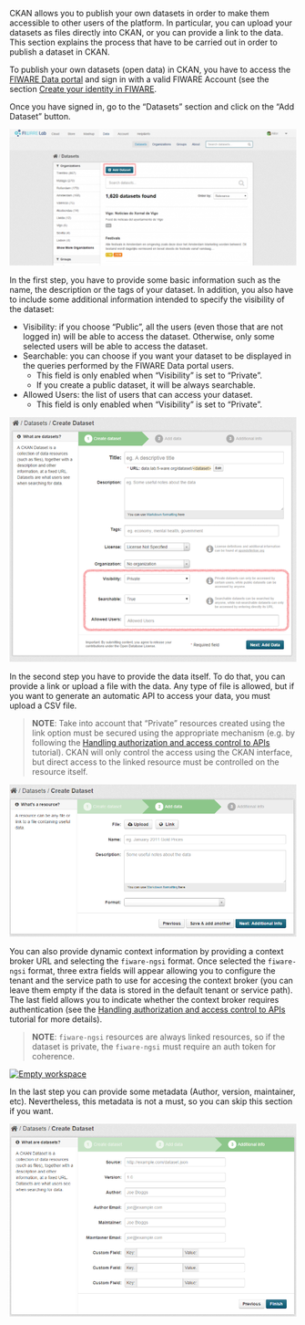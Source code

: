CKAN allows you to publish your own datasets in order to make them accessible to
other users of the platform. In particular, you can upload your datasets as
files directly into CKAN, or you can provide a link to the data. This section
explains the process that have to be carried out in order to publish a dataset
in CKAN.

To publish your own datasets (open data) in CKAN, you have to access the
[FIWARE Data portal](https://data.lab.fiware.org/) and sign in with a valid
FIWARE Account (see the section
[Create your identity in FIWARE](/handling-authorization-and-access-control-to-apis/how-to-create-your-identity-in-fiware/).

Once you have signed in, go to the “Datasets” section and click on the “Add
Dataset” button.

[![HowToPublishDatasheetsInCkan1](images/HowToPublishDatasheetsInCkan1-1024x485.png)](images/HowToPublishDatasheetsInCkan1.png)

In the first step, you have to provide some basic information such as the name,
the description or the tags of your dataset. In addition, you also have to
include some additional information intended to specify the visibility of the
dataset:

-   Visibility: if you choose “Public”, all the users (even those that are not
    logged in) will be able to access the dataset. Otherwise, only some selected
    users will be able to access the dataset.
-   Searchable: you can choose if you want your dataset to be displayed in the
    queries performed by the FIWARE Data portal users.
    -   This field is only enabled when “Visibility” is set to “Private”.
    -   If you create a public dataset, it will be always searchable.
-   Allowed Users: the list of users that can access your dataset.
    -   This field is only enabled when “Visibility” is set to “Private”.

[![HowToPublishDatasheetsInCkan2](images/HowToPublishDatasheetsInCkan21.png)](images/HowToPublishDatasheetsInCkan21.png)

In the second step you have to provide the data itself. To do that, you can
provide a link or upload a file with the data. Any type of file is allowed, but
if you want to generate an automatic API to access your data, you must upload a
CSV file.

> **NOTE**: Take into account that “Private” resources created using the link
> option must be secured using the appropriate mechanism (e.g. by following the
> [Handling authorization and access control to APIs][] tutorial). CKAN will
> only control the access using the CKAN interface, but direct access to the
> linked resource must be controlled on the resource itself.

[![HowToPublishDatasheetsInCkan3](images/HowToPublishDatasheetsInCkan3.png)](images/HowToPublishDatasheetsInCkan3.png)

You can also provide dynamic context information by providing a context broker
URL and selecting the `fiware-ngsi` format. Once selected the `fiware-ngsi`
format, three extra fields will appear allowing you to configure the tenant and
the service path to use for accesing the context broker (you can leave them
empty if the data is stored in the default tenant or service path). The last
field allows you to indicate whether the context broker requires authentication
(see the [Handling authorization and access control to APIs][] tutorial for more
details).

> **NOTE**: `fiware-ngsi` resources are always linked resources, so if the
> dataset is private, the `fiware-ngsi` must require an auth token for
> coherence.

[<img src="../images/PublishDyncamicContextInformationResource.png" srcset="../images/PublishDyncamicContextInformationResource.png 2x" alt="Empty workspace"/>](images/PublishDyncamicContextInformationResource.png)

In the last step you can provide some metadata (Author, version, maintainer,
etc). Nevertheless, this metadata is not a must, so you can skip this section if
you want.

[![HowToPublishDatasheetsInCkan4](images/HowToPublishDatasheetsInCkan4.png)](images/HowToPublishDatasheetsInCkan4.png)

[handling authorization and access control to apis]:
    /handling-authorization-and-access-control-to-apis/introduction/
